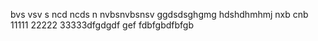 bvs vsv s
ncd ncds n
nvbsnvbsnsv
ggdsdsghgmg
hdshdhmhmj
nxb cnb
11111
22222
33333dfgdgdf gef fdbfgbdfbfgb
